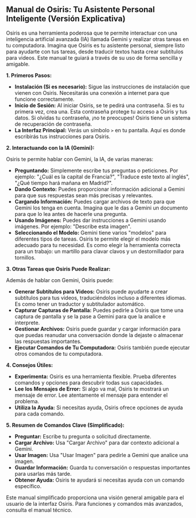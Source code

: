 ## Manual de Osiris: Tu Asistente Personal Inteligente (Versión Explicativa)

Osiris es una herramienta poderosa que te permite interactuar con una inteligencia artificial avanzada (IA) llamada Gemini y realizar otras tareas en tu computadora.  Imagina que Osiris es tu asistente personal, siempre listo para ayudarte con tus tareas, desde traducir textos hasta crear subtítulos para videos.  Este manual te guiará a través de su uso de forma sencilla y amigable.

**1. Primeros Pasos:**

* **Instalación (Si es necesario):**  Sigue las instrucciones de instalación que vienen con Osiris.  Necesitarás una conexión a internet para que funcione correctamente.
* **Inicio de Sesión:** Al iniciar Osiris, se te pedirá una contraseña.  Si es tu primera vez, crea una.  Esta contraseña protege tu acceso a Osiris y tus datos.  Si olvidas tu contraseña, ¡no te preocupes! Osiris tiene un sistema de recuperación de contraseña.
* **La Interfaz Principal:**  Verás un símbolo `>` en tu pantalla.  Aquí es donde escribirás tus instrucciones para Osiris.

**2. Interactuando con la IA (Gemini):**

Osiris te permite hablar con Gemini, la IA, de varias maneras:

* **Preguntando:** Simplemente escribe tus preguntas o peticiones.  Por ejemplo:  "¿Cuál es la capital de Francia?",  "Traduce este texto al inglés", "¿Qué tiempo hará mañana en Madrid?".
* **Dando Contexto:** Puedes proporcionar información adicional a Gemini para que sus respuestas sean más precisas y relevantes.
* **Cargando Información:** Puedes cargar archivos de texto para que Gemini los tenga en cuenta.  Imagina que le das a Gemini un documento para que lo lea antes de hacerle una pregunta.
* **Usando Imágenes:** Puedes dar instrucciones a Gemini usando imágenes.  Por ejemplo: "Describe esta imagen".
* **Seleccionando el Modelo:** Gemini tiene varios "modelos" para diferentes tipos de tareas.  Osiris te permite elegir el modelo más adecuado para tu necesidad.  Es como elegir la herramienta correcta para un trabajo: un martillo para clavar clavos y un destornillador para tornillos.


**3. Otras Tareas que Osiris Puede Realizar:**

Además de hablar con Gemini, Osiris puede:

* **Generar Subtítulos para Videos:**  Osiris puede ayudarte a crear subtítulos para tus videos, traduciéndolos incluso a diferentes idiomas. Es como tener un traductor y subtitulador automático.
* **Capturar Capturas de Pantalla:** Puedes pedirle a Osiris que tome una captura de pantalla y se la pase a Gemini para que la analice e interprete.
* **Gestionar Archivos:** Osiris puede guardar y cargar información para que puedas reanudar una conversación donde la dejaste o almacenar las respuestas importantes.
* **Ejecutar Comandos de Tu Computadora:** Osiris también puede ejecutar otros comandos de tu computadora.


**4. Consejos Útiles:**

* **Experimenta:** Osiris es una herramienta flexible.  Prueba diferentes comandos y opciones para descubrir todas sus capacidades.
* **Lee los Mensajes de Error:** Si algo va mal, Osiris te mostrará un mensaje de error.  Lee atentamente el mensaje para entender el problema.
* **Utiliza la Ayuda:** Si necesitas ayuda, Osiris ofrece opciones de ayuda para cada comando.

**5. Resumen de Comandos Clave (Simplificado):**

* **Preguntar:**  Escribe tu pregunta o solicitud directamente.
* **Cargar Archivo:**  Usa "Cargar Archivo" para dar contexto adicional a Gemini.
* **Usar Imagen:**  Usa "Usar Imagen" para pedirle a Gemini que analice una imagen.
* **Guardar Información:** Guarda tu conversación o respuestas importantes para usarlas más tarde.
* **Obtener Ayuda:**  Osiris te ayudará si necesitas ayuda con un comando específico.

Este manual simplificado proporciona una visión general amigable para el usuario de la interfaz Osiris.  Para funciones y comandos más avanzados, consulta el manual técnico.

